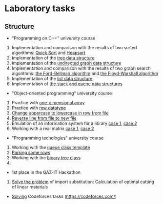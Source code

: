 # Laboratory tasks

## Structure
* "Programming on C++" university course 
1. Implementation and comparison with the results of two sorted algorithms: [Quick Sort]() and [Heapsort]()
2. Implementation of the [tree data structure]()
3. Implementation of the [undirected graph data structure]()
4. Implementation and comparison with the results of two graph search algorithms: [the Ford-Bellman algorithm]() and [the Floyd-Warshall algorithm]()
5. Implementation of the [list data structure]()
6. Implementation of [the stack and quene data structures]()

* "Object-oriented programming" university course
1. Practice with [one-dimensional array]()
2. Practice with [row datatype]()
3. [Change uppercase to lowercase in row from file]()
4. [Reverse line from file to new file]()
5. Emulation of an information system for a library [case 1](), [case 2]()
6. Working with a real matrix [case 1](), [case 2]()

* "Programming techologies" university course
1. Working with the [queue class template]()
2. [Parsing some rows]()
3. Working with the [binary tree class]()
4. 

* 1st place in the GAZ-IT Hackathon 
1. [Solve the problem]() of import substitution: Сalculation of optimal cutting of linear materials

* [Solving](https://github.com/ouvwte/CPP-trainee-courses/tree/main/codeforces) Codeforces tasks (https://codeforces.com/)
